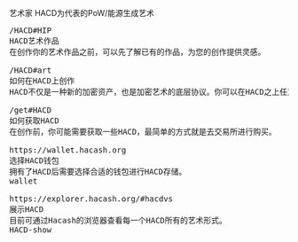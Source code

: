 艺术家
HACD为代表的PoW/能源生成艺术



<pre class="nav">
/HACD#HIP
HACD艺术作品
在创作你的艺术作品之前，可以先了解已有的作品，为您的创作提供灵感。

/HACD#art
如何在HACD上创作
HACD不仅是一种新的加密资产，也是加密艺术的底层协议。你可以在HACD之上任意创作你的艺术作品。

/get#HACD
如何获取HACD
在创作前，你可能需要获取一些HACD，最简单的方式就是去交易所进行购买。

https://wallet.hacash.org
选择HACD钱包
拥有了HACD后需要选择合适的钱包进行HACD存储。
wallet

https://explorer.hacash.org/#hacdvs
展示HACD
目前可通过Hacash的浏览器查看每一个HACD所有的艺术形式。 
HACD-show
</pre>

